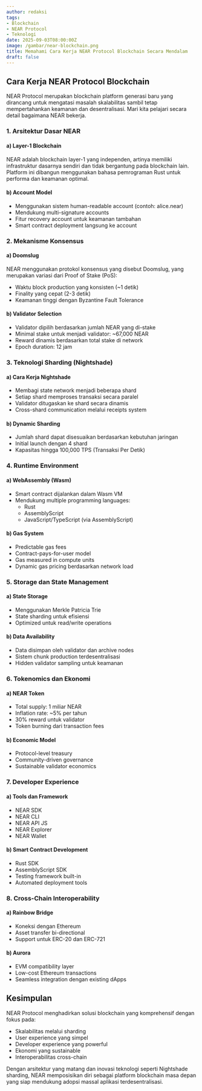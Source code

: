 ```yaml
---
author: redaksi
tags:
- Blockchain
- NEAR Protocol
- Teknologi
date: 2025-09-03T08:00:00Z 
image: /gambar/near-blockchain.png
title: Memahami Cara Kerja NEAR Protocol Blockchain Secara Mendalam
draft: false
---
```


## Cara Kerja NEAR Protocol Blockchain

NEAR Protocol merupakan blockchain platform generasi baru yang dirancang untuk mengatasi masalah skalabilitas sambil tetap mempertahankan keamanan dan desentralisasi. Mari kita pelajari secara detail bagaimana NEAR bekerja.

### 1. Arsitektur Dasar NEAR

#### a) Layer-1 Blockchain
NEAR adalah blockchain layer-1 yang independen, artinya memiliki infrastruktur dasarnya sendiri dan tidak bergantung pada blockchain lain. Platform ini dibangun menggunakan bahasa pemrograman Rust untuk performa dan keamanan optimal.

#### b) Account Model
- Menggunakan sistem human-readable account (contoh: alice.near)
- Mendukung multi-signature accounts
- Fitur recovery account untuk keamanan tambahan
- Smart contract deployment langsung ke account

### 2. Mekanisme Konsensus

#### a) Doomslug
NEAR menggunakan protokol konsensus yang disebut Doomslug, yang merupakan variasi dari Proof of Stake (PoS):
- Waktu block production yang konsisten (~1 detik)
- Finality yang cepat (2-3 detik)
- Keamanan tinggi dengan Byzantine Fault Tolerance

#### b) Validator Selection
- Validator dipilih berdasarkan jumlah NEAR yang di-stake
- Minimal stake untuk menjadi validator: ~67,000 NEAR
- Reward dinamis berdasarkan total stake di network
- Epoch duration: 12 jam

### 3. Teknologi Sharding (Nightshade)

#### a) Cara Kerja Nightshade
- Membagi state network menjadi beberapa shard
- Setiap shard memproses transaksi secara paralel
- Validator ditugaskan ke shard secara dinamis
- Cross-shard communication melalui receipts system

#### b) Dynamic Sharding
- Jumlah shard dapat disesuaikan berdasarkan kebutuhan jaringan
- Initial launch dengan 4 shard
- Kapasitas hingga 100,000 TPS (Transaksi Per Detik)

### 4. Runtime Environment

#### a) WebAssembly (Wasm)
- Smart contract dijalankan dalam Wasm VM
- Mendukung multiple programming languages:
  - Rust
  - AssemblyScript
  - JavaScript/TypeScript (via AssemblyScript)

#### b) Gas System
- Predictable gas fees
- Contract-pays-for-user model
- Gas measured in compute units
- Dynamic gas pricing berdasarkan network load

### 5. Storage dan State Management

#### a) State Storage
- Menggunakan Merkle Patricia Trie
- State sharding untuk efisiensi
- Optimized untuk read/write operations

#### b) Data Availability
- Data disimpan oleh validator dan archive nodes
- Sistem chunk production terdesentralisasi
- Hidden validator sampling untuk keamanan

### 6. Tokenomics dan Ekonomi

#### a) NEAR Token
- Total supply: 1 miliar NEAR
- Inflation rate: ~5% per tahun
- 30% reward untuk validator
- Token burning dari transaction fees

#### b) Economic Model
- Protocol-level treasury
- Community-driven governance
- Sustainable validator economics

### 7. Developer Experience

#### a) Tools dan Framework
- NEAR SDK
- NEAR CLI
- NEAR API JS
- NEAR Explorer
- NEAR Wallet

#### b) Smart Contract Development
- Rust SDK
- AssemblyScript SDK
- Testing framework built-in
- Automated deployment tools

### 8. Cross-Chain Interoperability 

#### a) Rainbow Bridge
- Koneksi dengan Ethereum
- Asset transfer bi-directional
- Support untuk ERC-20 dan ERC-721

#### b) Aurora
- EVM compatibility layer
- Low-cost Ethereum transactions
- Seamless integration dengan existing dApps

## Kesimpulan

NEAR Protocol menghadirkan solusi blockchain yang komprehensif dengan fokus pada:
- Skalabilitas melalui sharding
- User experience yang simpel
- Developer experience yang powerful
- Ekonomi yang sustainable
- Interoperabilitas cross-chain

Dengan arsitektur yang matang dan inovasi teknologi seperti Nightshade sharding, NEAR memposisikan diri sebagai platform blockchain masa depan yang siap mendukung adopsi massal aplikasi terdesentralisasi.